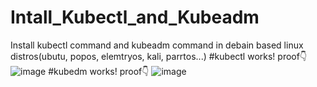 # Intall_Kubectl_and_Kubeadm
Install kubectl command and kubeadm command in debain based linux distros(ubutu, popos, elemtryos, kali, parrtos...)
#kubectl works! proof👇
![image](https://user-images.githubusercontent.com/89406714/131221542-c1a29149-73ba-46fe-a7ff-ec3f6b1ab281.png)
#kubedm works! proof👇
![image](https://user-images.githubusercontent.com/89406714/131221575-594c49eb-ab14-4ce3-8887-053abdd4458f.png)


